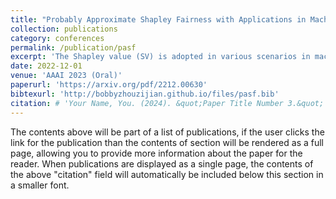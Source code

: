 ```yaml
---
title: "Probably Approximate Shapley Fairness with Applications in Machine Learning"
collection: publications
category: conferences
permalink: /publication/pasf
excerpt: 'The Shapley value (SV) is adopted in various scenarios in machine learning (ML), including data valuation, agent valuation, and feature attribution, as it satisfies their fairness requirements. However, as exact SVs are infeasible to compute in practice, SV estimates are approximated instead. This approximation step raises an important question: do the SV estimates preserve the fairness guarantees of exact SVs? We observe that the fairness guarantees of exact SVs are too restrictive for SV estimates. Thus, we generalise Shapley fairness to probably approximate Shapley fairness and propose fidelity score, a metric to measure the variation of SV estimates, that determines how probable the fairness guarantees hold. Our last theoretical contribution is a novel greedy active estimation (GAE) algorithm that will maximise the lowest fidelity score and achieve a better fairness guarantee than the de facto Monte-Carlo estimation. We empirically verify GAE outperforms several existing methods in guaranteeing fairness while remaining competitive in estimation accuracy in various ML scenarios using real-world datasets.'
date: 2022-12-01
venue: 'AAAI 2023 (Oral)'
paperurl: 'https://arxiv.org/pdf/2212.00630'
bibtexurl: 'http://bobbyzhouzijian.github.io/files/pasf.bib'
citation: # 'Your Name, You. (2024). &quot;Paper Title Number 3.&quot; <i>GitHub Journal of Bugs</i>. 1(3).'
---
```


The contents above will be part of a list of publications, if the user clicks the link for the publication than the contents of section will be rendered as a full page, allowing you to provide more information about the paper for the reader. When publications are displayed as a single page, the contents of the above "citation" field will automatically be included below this section in a smaller font.
